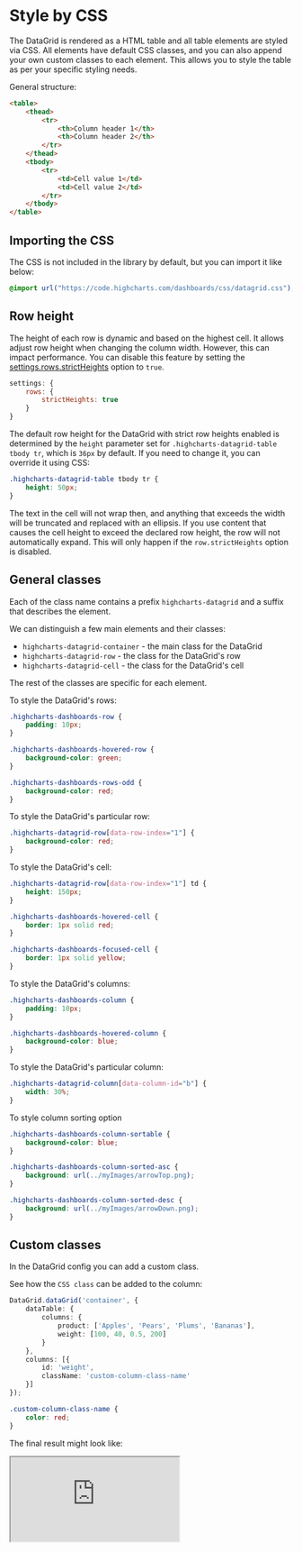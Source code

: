 Style by CSS
===

The DataGrid is rendered as a HTML table and all table elements are styled via CSS.
All elements have default CSS classes, and you can also append your own custom classes to each element. This allows you to style the table as per your specific styling needs.

General structure:
```html
<table>
    <thead>
        <tr>
            <th>Column header 1</th>
            <th>Column header 2</th>
        </tr>
    </thead>
    <tbody>
        <tr>
            <td>Cell value 1</td>
            <td>Cell value 2</td>
        </tr>
    </tbody>
</table>
```

## Importing the CSS
The CSS is not included in the library by default, but you can import it like below:
```css
@import url("https://code.highcharts.com/dashboards/css/datagrid.css");
```

## Row height
The height of each row is dynamic and based on the highest cell. It allows adjust row height when changing the column width. However, this can impact performance. You can disable this feature by setting the [settings.rows.strictHeights](https://api.highcharts.com/dashboards/#interfaces/DataGrid_DataGridOptions.ColumnsSettings#strictHeights) option to `true`.

```js
settings: {
    rows: {
        strictHeights: true
    }
}
```

The default row height for the DataGrid with strict row heights enabled is determined by the `height` parameter set for `.highcharts-datagrid-table tbody tr`, which is `36px` by default. If you need to change it, you can override it using CSS:

```css
.highcharts-datagrid-table tbody tr {
    height: 50px;
}
```

The text in the cell will not wrap then, and anything that exceeds the width will be truncated and replaced with an ellipsis. If you use content that causes the cell height to exceed the declared row height, the row will not automatically expand. This will only happen if the `row.strictHeights` option is disabled.


## General classes
Each of the class name contains a prefix `highcharts-datagrid` and a suffix that
describes the element.

We can distinguish a few main elements and their classes:
- `highcharts-datagrid-container` - the main class for the DataGrid
- `highcharts-datagrid-row` - the class for the DataGrid's row
- `highcharts-datagrid-cell` - the class for the DataGrid's cell

The rest of the classes are specific for each element.

To style the DataGrid's rows:
```css
.highcharts-dashboards-row {
    padding: 10px;
}

.highcharts-dashboards-hovered-row {
    background-color: green;
}

.highcharts-dashboards-rows-odd {
    background-color: red;
}
```

To style the DataGrid's particular row:
```css
.highcharts-datagrid-row[data-row-index="1"] {
    background-color: red;
}
```

To style the DataGrid's cell:
```css
.highcharts-datagrid-row[data-row-index="1"] td {
    height: 150px;
}

.highcharts-dashboards-hovered-cell {
    border: 1px solid red;
}

.highcharts-dashboards-focused-cell {
    border: 1px solid yellow;
}
```

To style the DataGrid's columns:
```css
.highcharts-dashboards-column {
    padding: 10px;
}

.highcharts-dashboards-hovered-column {
    background-color: blue;
}
```

To style the DataGrid's particular column:
```css
.highcharts-datagrid-column[data-column-id="b"] {
    width: 30%;
}
```

To style column sorting option
```css
.highcharts-dashboards-column-sortable {
    background-color: blue;
}

.highcharts-dashboards-column-sorted-asc {
    background: url(../myImages/arrowTop.png);
}

.highcharts-dashboards-column-sorted-desc {
    background: url(../myImages/arrowDown.png);
}
```

## Custom classes
In the DataGrid config you can add a custom class.

See how the `CSS class` can be added to the column:

```ts
DataGrid.dataGrid('container', {
    dataTable: {
        columns: {
            product: ['Apples', 'Pears', 'Plums', 'Bananas'],
            weight: [100, 40, 0.5, 200]
        }
    },
    columns: [{
        id: 'weight',
        className: 'custom-column-class-name'
    }]
});
```

```css
.custom-column-class-name {
    color: red;
}
```

The final result might look like:

<iframe src="https://www.highcharts.com/samples/embed/data-grid/demo/datagrid-custom-class" allow="fullscreen"></iframe>
